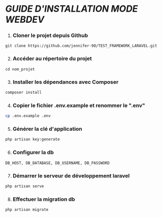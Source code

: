 
# *GUIDE D'INSTALLATION MODE WEBDEV*

1.  ### Cloner le projet depuis Github
``` 
git clone https://github.com/jennifer-90/TEST_FRAMEWORK_LARAVEL.git
```

2. ### Accéder au répertoire du projet
``` 
cd nom_projet 
```

3. ### Installer les dépendances avec Composer
```bash
composer install 
```

4. ### Copier le fichier .env.example et renommer le ".env"
```bash
cp .env.example .env
```

5. ### Générer la clé d'application
```bash
php artisan key:generate 
```

6. ### Configurer la db
``` 
DB_HOST, DB_DATABASE, DB_USERNAME, DB_PASSWORD  
```

7. ### Démarrer le serveur de développement laravel
```bash
php artisan serve 
```
8. ### Effectuer la migration db
```bash
php artisan migrate 
```

